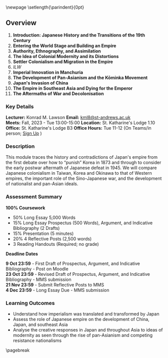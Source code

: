 \newpage
\setlength{\parindent}{0pt}

## Overview

1. **Introduction: Japanese History and the Transitions of the 19th Century**
2. **Entering the World Stage and Building an Empire**
3. **Authority, Ethnography, and Assimilation**
4. **The Idea of Colonial Modernity and its Distortions**
5. **Settler Colonialism and Migration in the Empire**
6. *ILW*
7. **Imperial Innovation in Manchuria**
8. **The Development of Pan-Asianism and the Kōminka Movement**
9. **Japan's Invasion of China**
10. **The Empire in Southeast Asia and Dying for the Emperor**
11. **The Aftermaths of War and Decolonisation**

### Key Details

**Lecturer:** Konrad M. Lawson **Email:** kml8@st-andrews.ac.uk  
**Meets:** Fall, 2023 - Tue 13:00-15:00  **Location:** St. Katharine's Lodge 1.10   
**Office:** St. Katharine's Lodge B3  **Office Hours:** Tue 11-12 (On Teams/in person; [Sign Up](https://goo.gl/Rh19wj) ) 

### Description	

This module traces the history and contradictions of Japan's empire from the first debate over how to “punish” Korea in 1873 and through to consider the early postwar aftermath of Japanese defeat in 1945. We will compare Japanese colonialism in Taiwan, Korea and Okinawa to that of Western empires, the important role of the Sino-Japanese war, and the development of nationalist and pan-Asian ideals.

### Assessment Summary

**100% Coursework**

- 50% Long Essay 5,000 Words
- 15% Long Essay Prospectus (500 Words), Argument, and Indicative Bibliography (2 Drafts)
- 15% Presentation (5 minutes)
- 20% 4 Reflective Posts (2,500 words)
- 3 Reading Handouts (Required; no grade)

**Deadline Dates**

**9 Oct 23:59** - First Draft of Prospectus, Argument, and Indicative Bibliography - Post on Moodle  
**23 Oct 23:59** - Revised Draft of Prospectus, Argument, and Indicative Bibliography - MMS submission  
**21 Nov 23:59** - Submit Reflective Posts to MMS   
**4 Dec 23:59** - Long Essay Due - MMS submission  

### Learning Outcomes

* Understand how imperialism was translated and transformed by Japan
* Assess the role of Japanese empire on the development of China, Japan, and southeast Asia
* Analyse the creative responses in Japan and throughout Asia to ideas of modernity as seen through the rise of pan-Asianism and competing resistance nationalisms

\pagebreak
